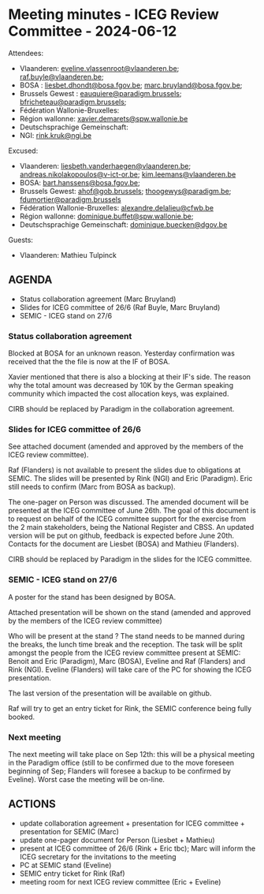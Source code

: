 
# Meeting minutes - ICEG Review Committee - 2024-06-12

Attendees: 
- Vlaanderen: eveline.vlassenroot@vlaanderen.be; raf.buyle@vlaanderen.be; 
- BOSA : liesbet.dhondt@bosa.fgov.be; marc.bruyland@bosa.fgov.be; 
- Brussels Gewest : eauquiere@paradigm.brussels; bfricheteau@paradigm.brussels; 
- Fédération Wallonie-Bruxelles: 
- Région wallonne: xavier.demarets@spw.wallonie.be
- Deutschsprachige Gemeinschaft: 
- NGI: rink.kruk@ngi.be

Excused:
- Vlaanderen: liesbeth.vanderhaegen@vlaanderen.be; andreas.nikolakopoulos@v-ict-or.be; kim.leemans@vlaanderen.be
- BOSA: bart.hanssens@bosa.fgov.be;
- Brussels Gewest: ahof@gob.brussels; thoogewys@paradigm.be; fdumortier@paradigm.brussels
- Fédération Wallonie-Bruxelles: alexandre.delalieu@cfwb.be
- Région wallonne: dominique.buffet@spw.wallonie.be; 
- Deutschsprachige Gemeinschaft: dominique.buecken@dgov.be
 
Guests:
- Vlaanderen: Mathieu Tulpinck


## AGENDA
- Status collaboration agreement (Marc Bruyland)
- Slides for ICEG committee of 26/6 (Raf Buyle, Marc Bruyland)
- SEMIC - ICEG stand on 27/6

### Status collaboration agreement
Blocked at BOSA for an unknown reason. Yesterday confirmation was received that the the file is now at the IF of BOSA.

Xavier mentioned that there is also a blocking at their IF's side. The reason why the total amount was decreased by 10K by the German speaking community which impacted the cost allocation keys, was explained.

CIRB should be replaced by Paradigm in the collaboration agreement.

### Slides for ICEG committee of 26/6
See attached document (amended and approved by the members of the ICEG review committee).

Raf (Flanders) is not available to present the slides due to obligations at SEMIC.
The slides will be presented by Rink (NGI) and Eric (Paradigm). Eric still needs to confirm (Marc from BOSA as backup).

The one-pager on Person was discussed. The amended document will be presented at the ICEG committee of June 26th. The goal of this document is to request on behalf of the ICEG committee support for the exercise from the 2 main stakeholders, being the National Register and CBSS. An updated version will be put on github, feedback is expected before June 20th. Contacts for the document are Liesbet (BOSA) and Mathieu (Flanders).

CIRB should be replaced by Paradigm in the slides for the ICEG committee.
 
### SEMIC - ICEG stand on 27/6
A poster for the stand has been designed by BOSA.

Attached presentation will be shown on the stand (amended and approved by the members of the ICEG review committee) 

Who will be present at the stand ? The stand needs to be manned during the breaks, the lunch time break and the reception.
The task will be split amongst the people from the ICEG review committee present at SEMIC: Benoit and Eric (Paradigm), Marc (BOSA), Eveline and Raf (Flanders) and Rink (NGI). Eveline (Flanders) will take care of the PC for showing the ICEG presentation.

The last version of the presentation will be available on github.

Raf will try to get an entry ticket for Rink, the SEMIC conference being fully booked.

### Next meeting

The next meeting will take place on Sep 12th: this will be a physical meeting in the Paradigm office (still to be confirmed due to the move foreseen beginning of Sep; Flanders will foresee a backup to be confirmed by Eveline). Worst case the meeting will be on-line.

## ACTIONS
- update collaboration agreement + presentation for ICEG committee + presentation for SEMIC (Marc)
- update one-pager document for Person (Liesbet + Mathieu)
- present at ICEG committee of 26/6 (Rink + Eric tbc); Marc will inform the ICEG secretary for the invitations to the meeting
- PC at SEMIC stand (Eveline)
- SEMIC entry ticket for Rink (Raf)
- meeting room for next ICEG review committee (Eric + Eveline)

